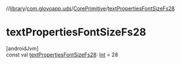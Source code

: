 //[library](../../../index.md)/[com.glovoapp.uds](../index.md)/[CorePrimitive](index.md)/[textPropertiesFontSizeFs28](text-properties-font-size-fs28.md)

# textPropertiesFontSizeFs28

[androidJvm]\
const val [textPropertiesFontSizeFs28](text-properties-font-size-fs28.md): [Int](https://kotlinlang.org/api/latest/jvm/stdlib/kotlin/-int/index.html) = 28
